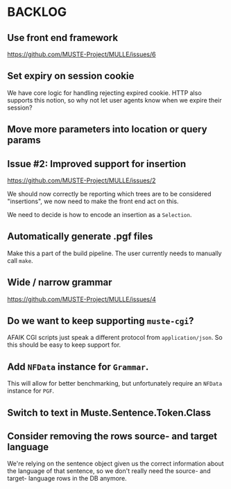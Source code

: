 BACKLOG
=======

Use front end framework
---

https://github.com/MUSTE-Project/MULLE/issues/6

Set expiry on session cookie
---

We have core logic for handling rejecting expired cookie.  HTTP also
supports this notion, so why not let user agents know when we expire
their session?

Move more parameters into location or query params
---

Issue #2: Improved support for insertion
----

https://github.com/MUSTE-Project/MULLE/issues/2

We should now correctly be reporting which trees are to be considered
"insertions", we now need to make the front end act on this.

We need to decide is how to encode an insertion as a `Selection`.

Automatically generate .pgf files
---

Make this a part of the build pipeline.  The user currently needs to
manually call `make`.

Wide / narrow grammar
---

https://github.com/MUSTE-Project/MULLE/issues/4

Do we want to keep supporting `muste-cgi`?
---

AFAIK CGI scripts just speak a different protocol from
`application/json`.  So this should be easy to keep support for.

Add `NFData` instance for `Grammar`.
---

This will allow for better benchmarking, but unfortunately require an
`NFData` instance for `PGF`.

Switch to text in Muste.Sentence.Token.Class
---

Consider removing the rows source- and target language
---

We're relying on the sentence object given us the correct information
about the language of that sentence, so we don't really need the
source- and target- language rows in the DB anymore.

